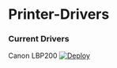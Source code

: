# Printer-Drivers
### Current Drivers
 Canon LBP200
 [![Deploy](https://img.icons8.com/ios-glyphs/20/000000/download--v1.png)](https://github.com/HarryKxD/Printer-Drivers/blob/main/CANON-LBP2900.zip?raw=true)
